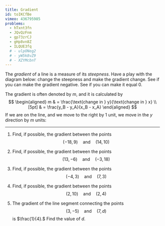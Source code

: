 ```yaml
---
title: Gradient
id: toIKCfBe
vimeo: 436795985
problems:
  - hTxnt3fn
  - JQvQzFnm
  - gp73zrCJ
  - gHp8vn8Z
  - ILQUE3fq
  # - ulpONeg2
  # - yW5k8vZ9
  # - XZYMcbnT
---
```


The *gradient* of a line is a measure of its *steepness*. Have a play with the diagram below: change the steepness and make the gradient change. See if you can make the gradient negative. See if you can make it equal $0.$

<geogebra id="du9mebu5"></geogebra>

The gradient is often denoted by $m,$ and it is calculated by
$$
\begin{aligned}
m
& = \frac{\text{change in } y}{\text{change in } x} \\[5pt]
& = \frac{y_B - y_A}{x_B - x_A}
\end{aligned}
$$
If we are on the line, and we move to the right by $1$ unit, we move in the $y$ direction by $m$ units:

<!-- ![Line with gradient](/img/learn/geom-02.svg) -->

---

 1. Find, if possible, the gradient between the points
    $$
    (-18, 9) \quad \text{and} \quad (14, 10)
    $$

 1. Find, if possible, the gradient between the points
    $$
    (13, -6) \quad \text{and} \quad (-3, 18)
    $$

 1. Find, if possible, the gradient between the points
    $$
    (-4, 3) \quad \text{and} \quad (7, 3)
    $$

 1. Find, if possible, the gradient between the points
    $$
    (2, 10) \quad \text{and} \quad (2, 4)
    $$

 1. The gradient of the line segment connecting the points
    $$
    (3, -5) \quad \text{and} \quad (7, d)
    $$
    is $\frac{1}{4}.$ Find the value of $d.$
